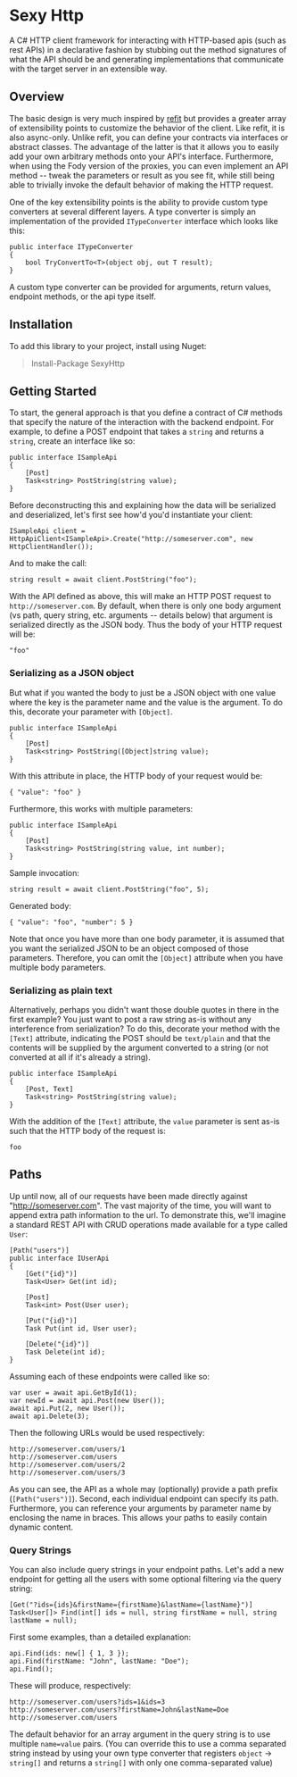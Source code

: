 # Sexy Http
A C# HTTP client framework for interacting with HTTP-based apis (such as rest APIs) in a declarative fashion by stubbing out the
method signatures of what the API should be and generating implementations that communicate with the target server in an 
extensible way.

## Overview

The basic design is very much inspired by [refit](https://github.com/paulcbetts/refit) but provides a greater array of
extensibility points to customize the behavior of the client.  Like refit, it is also async-only.  Unlike refit, you can 
define your contracts via interfaces or abstract classes.  The advantage of the latter is that it allows you to easily add 
your own arbitrary methods onto your API's interface.  Furthermore, when using the Fody version of the proxies, you can even
implement an API method -- tweak the parameters or result as you see fit, while still being able to trivially invoke the default
behavior of making the HTTP request.

One of the key extensibility points is the ability to provide custom type converters at several different layers.  A type
converter is simply an implementation of the provided `ITypeConverter` interface which looks like this:

    public interface ITypeConverter
    {
        bool TryConvertTo<T>(object obj, out T result);
    }

A custom type converter can be provided for arguments, return values, endpoint methods, or the api type itself.  

## Installation

To add this library to your project, install using Nuget:

> Install-Package SexyHttp

## Getting Started

To start, the general approach is that you define a contract of C# methods that specify the nature of the interaction with the 
backend endpoint.  For example, to define a POST endpoint that takes a `string` and returns a `string`, create an interface like so:

    public interface ISampleApi
    {
        [Post]
        Task<string> PostString(string value);
    }

Before deconstructing this and explaining how the data will be serialized and deserialized, let's first see how'd you'd 
instantiate your client:

    ISampleApi client = HttpApiClient<ISampleApi>.Create("http://someserver.com", new HttpClientHandler());

And to make the call:

    string result = await client.PostString("foo");

With the API defined as above, this will make an HTTP POST request to `http://someserver.com`.  By default, when there is 
only one body argument (vs path, query string, etc. arguments -- details below) that argument is serialized directly as the 
JSON body.  Thus the body of your HTTP request will be:

    "foo"

### Serializing as a JSON object

But what if you wanted the body to just be a JSON object with one value where the key is the parameter name and the value is
the argument.  To do this, decorate your parameter with `[Object]`.  

    public interface ISampleApi
    {
        [Post]
        Task<string> PostString([Object]string value);
    }

With this attribute in place, the HTTP body of your request would be:

    { "value": "foo" }

Furthermore, this works with multiple parameters:

    public interface ISampleApi
    {
        [Post]
        Task<string> PostString(string value, int number);
    }

Sample invocation:

    string result = await client.PostString("foo", 5);

Generated body:

    { "value": "foo", "number": 5 }

Note that once you have more than one body parameter, it is assumed that you want the serialized JSON to be an object
composed of those parameters.  Therefore, you can omit the `[Object]` attribute when you have multiple body parameters.

### Serializing as plain text

Alternatively, perhaps you didn't want those double quotes in there in the first example?  You just want to post a raw 
string as-is without any interference from serialization?  To do this, decorate your method with the `[Text]` attribute, 
indicating the POST should be `text/plain` and that the contents will be supplied by the argument converted to a string 
(or not converted at all if it's already a string).

    public interface ISampleApi
    {
        [Post, Text]
        Task<string> PostString(string value);
    }

With the addition of the `[Text]` attribute, the `value` parameter is sent as-is such that the HTTP body of the request is:

    foo

## Paths

Up until now, all of our requests have been made directly against "http://someserver.com".  The vast majority of the time, you
will want to append extra path information to the url.  To demonstrate this, we'll imagine a standard REST API with CRUD
operations made available for a type called `User`:

    [Path("users")]
    public interface IUserApi
    {
        [Get("{id}")]
        Task<User> Get(int id);

        [Post]
        Task<int> Post(User user);

        [Put("{id}")]
        Task Put(int id, User user);

        [Delete("{id}")]
        Task Delete(int id);
    }

Assuming each of these endpoints were called like so:

    var user = await api.GetById(1);
    var newId = await api.Post(new User());
    await api.Put(2, new User());
    await api.Delete(3);

Then the following URLs would be used respectively:

    http://someserver.com/users/1
    http://someserver.com/users
    http://someserver.com/users/2
    http://someserver.com/users/3

As you can see, the API as a whole may (optionally) provide a path prefix (`[Path("users")]`).  Second, each individual
endpoint can specify its path. Furthermore, you can reference your arguments by parameter name by enclosing the name in 
braces.  This allows your paths to easily contain dynamic content.

### Query Strings

You can also include query strings in your endpoint paths.  Let's add a new endpoint for getting all the users with 
some optional filtering via the query string:

    [Get("?ids={ids}&firstName={firstName}&lastName={lastName}")]
    Task<User[]> Find(int[] ids = null, string firstName = null, string lastName = null);

First some examples, than a detailed explanation:

    api.Find(ids: new[] { 1, 3 });
    api.Find(firstName: "John", lastName: "Doe");
    api.Find();

These will produce, respectively:

    http://someserver.com/users?ids=1&ids=3
    http://someserver.com/users?firstName=John&lastName=Doe
    http://someserver.com/users

The default behavior for an array argument in the query string is to use multiple `name=value` pairs.  (You can override 
this to use a comma separated string instead by using your own type converter that registers `object` -> `string[]` and returns a 
`string[]` with only one comma-separated value)

